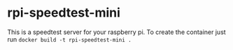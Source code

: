 # rpi-speedtest-mini

This is a speedtest server for your raspberry pi. To create the container just run `docker build -t rpi-speedtest-mini .` 


